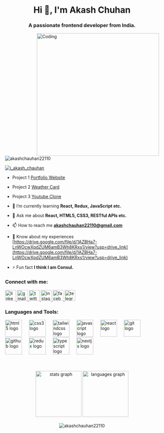 <h1 align="center">Hi 👋, I'm Akash Chuhan</h1>
<h3 align="center">A passionate frontend developer from India.</h3>
<img align="right" alt="Coding" width="400" src="https://media.tenor.com/rePDfDWO3XoAAAAd/hacking.gif">

<p align="left"> <img src="https://komarev.com/ghpvc/?username=akashchauhan22110&label=Profile%20views&color=0e75b6&style=flat" alt="akashchauhan22110" /> </p>

<p align="left"> <a href="https://twitter.com/i_akash_chauhan" target="blank"><img src="https://img.shields.io/twitter/follow/i_akash_chauhan?logo=twitter&style=for-the-badge" alt="i_akash_chauhan" /></a> </p>

- Project 1 [Portfolio Website](https://akashchauhan22110.github.io/Portfolio_Website/)

- Project 2 [Weather Card](https://currentweathercard.netlify.app/)

- Project 3 [Youtube Clone](https://akashchauhan22110.github.io/HTML_CSS_YT_CLONE/)
  
- 🌱 I’m currently learning **React, Redux, JavaScript etc.**

- 💬 Ask me about **React, HTML5, CSS3, RESTful APIs etc.**

- 📫 How to reach me **akashchauhan22110@gmail.com**

- 📄 Know about my experiences [https://drive.google.com/file/d/1AZBHa7-LnWOcwXpdZUM6amB3Wh8KRxs1/view?usp=drive_link](https://drive.google.com/file/d/1AZBHa7-LnWOcwXpdZUM6amB3Wh8KRxs1/view?usp=drive_link)

- ⚡ Fun fact **I think I am Consul.**

<h3 align="left">Connect with me:</h3>
<div align="left">
  <a href="https://linkedin.com/in/akash-chauhan-4578a0175" target="_blank">
    <img src="https://img.shields.io/static/v1?message=LinkedIn&logo=linkedin&label=&color=0077B5&logoColor=white&labelColor=&style=plastic" height="35" alt="linkedin logo"  />
  </a>
  <a href="akashchauhan22110@gmail.com " target="_blank">
    <img src="https://img.shields.io/static/v1?message=Gmail&logo=gmail&label=&color=D14836&logoColor=white&labelColor=&style=plastic" height="35" alt="gmail logo"  />
  </a>
  <a href="https://twitter.com/i_akash_chauhan" target="_blank">
    <img src="https://img.shields.io/static/v1?message=Twitter&logo=twitter&label=&color=1DA1F2&logoColor=white&labelColor=&style=plastic" height="35" alt="twitter logo"  />
  </a>
  <a href="https://instagram.com/iam_akash_chauhan" target="_blank">
    <img src="https://img.shields.io/static/v1?message=Instagram&logo=instagram&label=&color=E4405F&logoColor=white&labelColor=&style=plastic" height="35" alt="instagram logo"  />
  </a>
  <a href="https://fb.com/akashchauhan22110" target="_blank">
    <img src="https://img.shields.io/static/v1?message=Facebook&logo=facebook&label=&color=1877F2&logoColor=white&labelColor=&style=plastic" height="35" alt="facebook logo"  />
  </a>
  <a href="https://t.me/Iam_akash_chauhan" target="_blank">
    <img src="https://img.shields.io/static/v1?message=Telegram&logo=telegram&label=&color=2CA5E0&logoColor=white&labelColor=&style=plastic" height="35" alt="telegram logo"  />
  </a>
</div>

<h3 align="left">Languages and Tools:</h3>
<div align="left">
  <img src="https://cdn.jsdelivr.net/gh/devicons/devicon/icons/html5/html5-original.svg" height="55" alt="html5 logo"  />
  <img width="15" />
  <img src="https://cdn.jsdelivr.net/gh/devicons/devicon/icons/css3/css3-original.svg" height="55" alt="css3 logo"  />
  <img width="15" />
  <img src="https://cdn.jsdelivr.net/gh/devicons/devicon/icons/tailwindcss/tailwindcss-original-wordmark.svg" height="55" alt="tailwindcss logo"  />
  <img width="15" />
  <img src="https://cdn.jsdelivr.net/gh/devicons/devicon/icons/javascript/javascript-original.svg" height="55" alt="javascript logo"  />
  <img width="15" />
  <img src="https://cdn.jsdelivr.net/gh/devicons/devicon/icons/react/react-original.svg" height="55" alt="react logo"  />
  <img width="15" />
  <img src="https://cdn.jsdelivr.net/gh/devicons/devicon/icons/git/git-original.svg" height="55" alt="git logo"  />
  <img width="15" />
  <img src="https://cdn.jsdelivr.net/gh/devicons/devicon/icons/github/github-original.svg" height="55" alt="github logo"  />
  <img width="15" />
  <img src="https://cdn.jsdelivr.net/gh/devicons/devicon/icons/redux/redux-original.svg" height="55" alt="redux logo"  />
  <img width="15" />
  <img src="https://cdn.jsdelivr.net/gh/devicons/devicon/icons/typescript/typescript-original.svg" height="55" alt="typescript logo"  />
  <img width="15" />
  <img src="https://cdn.jsdelivr.net/gh/devicons/devicon/icons/nextjs/nextjs-original.svg" height="55" alt="nextjs logo"  />
</div>
<br><br><br>
<div align="center">
  <img src="https://github-readme-stats.vercel.app/api?username=akashchauhan22110&hide_title=false&hide_rank=false&show_icons=true&include_all_commits=true&count_private=true&disable_animations=false&theme=dracula&locale=en&hide_border=false" height="150" alt="stats graph"  />
  <img src="https://github-readme-stats.vercel.app/api/top-langs?username=akashchauhan22110&locale=en&hide_title=false&layout=compact&card_width=320&langs_count=5&theme=dracula&hide_border=false" height="150" alt="languages graph"  />
  <br><br>
  <img align="center" src="https://github-readme-streak-stats.herokuapp.com/?user=akashchauhan22110&" alt="akashchauhan22110" />
</div>
